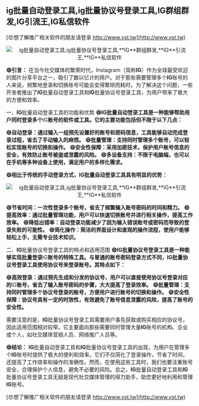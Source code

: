 ## **ig批量自动登录工具,ig批量协议号登录工具,**IG**群组群发,**IG**引流王,**IG**私信软件**

[😍想了解推广相关软件的朋友请登录 http://www.vst.tw](http://www.vst.tw)

 <center><img src="https://vst.tw/MP4/tuiguang/png/6.png" alt="ig批量自动登录工具,ig批量协议号登录工具,**IG**群组群发,**IG**引流王,**IG**私信软件"></center>

**😄引言：**
在当今社交媒体的繁荣时代，Instagram（简称**IG**）作为全球最受欢迎的图片分享平台之一，吸引了数以亿计的用户。对于那些需要管理多个**IG**账号的人来说，频繁地登录和切换账号可能会变得繁琐而耗时。为了解决这个问题，一些开发者推出了**IG**批量自动登录工具和**IG**批量协议号登录工具，为用户带来了极大的方便和效率。

一、**IG**批量自动登录工具的功能和优势
**😄**IG**批量自动登录工具是一种能够帮助用户同时登录多个**IG**账号的软件或工具。它的主要功能包括但不限于以下几点：**

**😄自动登录：通过输入一组预先设置好的账号和密码信息，工具能够自动完成登录过程，省去了手动输入的麻烦。**
**😄批量管理：支持同时管理多个账号，可以轻松实现账号的切换和操作。**
**😄安全性保障：采用加密技术，保护用户账号信息的安全，有效防止账号被盗或泄露的风险。**
**😄多设备支持：不限于电脑端，也可以在手机等多种设备上使用，满足用户的多样化需求。**

**😄相比于传统的手动登录方式，**IG**批量自动登录工具具有明显的优势：**

 <center><img src="https://vst.tw/MP4/tuiguang/png/4.png" alt="ig批量自动登录工具,ig批量协议号登录工具,**IG**群组群发,**IG**引流王,**IG**私信软件"></center>

**😄节省时间：一次性登录多个账号，省去了频繁输入账号密码的时间和精力。**
**😄提高效率：通过批量管理功能，用户可以快速切换账号并进行相关操作，提高工作效率。**
**😄降低出错率：自动登录功能减少了因为输入错误账号或密码而导致的登录失败的可能性。**
**😄简化操作：简洁的界面设计和直观的操作流程，使用户能够轻松上手，无需专业技术知识。**

二、**IG**批量协议号登录工具的特点和适用范围
**😄**IG**批量协议号登录工具是一种能够实现批量登录**IG**账号的特殊工具。与普通的账号密码登录方式不同，**IG**批量协议号登录工具使用协议号来登录账号。其特点如下：**

**😄高效登录：通过预先生成和分发的协议号，用户可以直接使用协议号登录对应的**IG**账号，省去了输入账号密码的步骤，大大提高了登录效率。**
**😄批量管理：支持同时管理多个协议号登录的账号，方便用户进行账号的切换和操作。**
**😄安全性保障：协议号具有一定的时效性，有效避免了账号信息泄露的风险，提高了账号的安全性。**

需要注意的是，**IG**批量协议号登录工具需要用户事先获取或购买相应的协议号，因此适用范围相对较窄。它主要面向那些需要同时管理大量**IG**账号的机构、企业或个人，如社交媒体营销人员、网络推广人员等。

**😄结论：**
**IG**批量自动登录工具和**IG**批量协议号登录工具的出现，为用户在管理多个**IG**账号时提供了极大的便利和效率。它们不仅简化了登录操作，节省了时间，还提高了工作效率和操作的准确性。然而，在使用这些工具时，我们也要注重账号安全，合理保护个人信息，避免不必要的风险。总之，**IG**批量自动登录工具和**IG**批量协议号登录工具无疑是现代社交媒体管理的得力助手，助您更好地利用和管理**IG**账号。

[😍想了解推广相关软件的朋友请登录 http://www.vst.tw](http://www.vst.tw)



